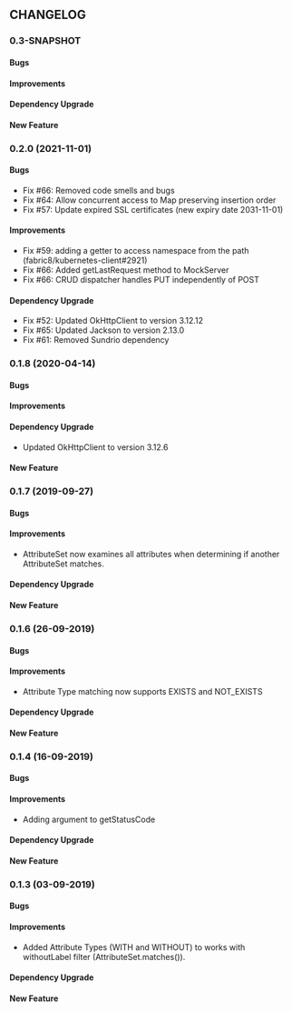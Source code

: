 ## CHANGELOG

### 0.3-SNAPSHOT

#### Bugs
#### Improvements
#### Dependency Upgrade
#### New Feature

### 0.2.0 (2021-11-01)

#### Bugs
* Fix #66: Removed code smells and bugs
* Fix #64: Allow concurrent access to Map preserving insertion order
* Fix #57: Update expired SSL certificates (new expiry date 2031-11-01)

#### Improvements
* Fix #59: adding a getter to access namespace from the path (fabric8/kubernetes-client#2921)
* Fix #66: Added getLastRequest method to MockServer
* Fix #66: CRUD dispatcher handles PUT independently of POST

#### Dependency Upgrade
* Fix #52: Updated OkHttpClient to version 3.12.12
* Fix #65: Updated Jackson to version 2.13.0
* Fix #61: Removed Sundrio dependency

### 0.1.8 (2020-04-14)
#### Bugs
#### Improvements
#### Dependency Upgrade
* Updated OkHttpClient to version 3.12.6

#### New Feature

### 0.1.7 (2019-09-27)
#### Bugs

#### Improvements
* AttributeSet now examines all attributes when determining if another AttributeSet matches.
#### Dependency Upgrade

#### New Feature


### 0.1.6 (26-09-2019)
#### Bugs

#### Improvements
* Attribute Type matching now supports EXISTS and NOT_EXISTS

#### Dependency Upgrade

#### New Feature


### 0.1.4 (16-09-2019)
#### Bugs

#### Improvements
* Adding argument to getStatusCode

#### Dependency Upgrade

#### New Feature



### 0.1.3 (03-09-2019)
#### Bugs

#### Improvements
  * Added Attribute Types (WITH and WITHOUT) to works with withoutLabel filter (AttributeSet.matches()).

#### Dependency Upgrade

#### New Feature

